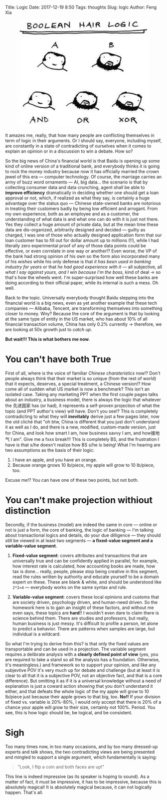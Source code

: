 Title: Logic
Date: 2017-12-19 8:50
Tags: thoughts
Slug: logic
Author: Feng Xia

<figure class="col l5 m5 s12">
  <img src="/images/logic.png"/>
</figure>


It amazes me, really, that how many people are conflicting themselves
in term of logic in their arguments. Or I should say, everyone,
including myself, are constantly in a state of contradicting of
ourselves when it comes to explain an opinion or in a discussion to
win a debate. How so?

So the big news of China's financial world is that Baidu is opening up
some kind of online version of a traditional bank, and everybody
thinks it is going to rock the money industry because now it has
officially married the crown jewel of this era &mdash; computer
technology. Of course, the marriage carries an army of buzz word
ornaments &mdash; AI, big data... the scenario is that by collecting consumer
data and data crunching, agent shall be able to **improve efficiency**
dramatically in deciding whether one should get a loan approval or
not, which, if realized as what they say, is certainly a huge
advantage over the status quo &mdash; Chinese state-owned
banks are notorious in treating their customers badly by being low
efficient and arrogant. From my own experience, both as an
employee and as a customer, the understanding of what data is and what
one can do with it is just not there. Yes they collect a huge amount
of private data, but at the mean time these data are dis-organized,
arbitrarily designed and decided &mdash; guilty as charged, I was one
of those who actually designed application form that our loan customer
has to fill out for dollar amount up to millions (!!), 
while I had literally zero
experimental proof of any of those data points could be effective, or even
correlate in one way or another!? Even worse, the VP of the bank had
strong opinion of his own so the form also incorporated many of his
_wishes_ while his only defense is that _it has been used in banking
industry for years_ or that _he had good experience with it_ &mdash;
all subjective, all _what I say against yours, and I win because I'm
the boss_, kind of deal &rarr; so that's how the wheels went. I'm
super-surprised how well these banks are doing according to their
official paper, while its internal is such a mess. Oh well.

Back to the topic. Universally everybody thought Baidu stepping into
the financial world is a big news, even as yet another example that
these tech companies &mdash; Alibaba, Tencent, are transforming
themselves into something closer to money. Wny? Because the core of
the argument is that by looking at the same type of entity in the US
market, who has about 10% of all financial transaction volume, China
has only 0.2% currently &rarr; therefore, we are looking at 50x growth
just to _catch up_.

**But wait!!! This is what bothers me now**. 

# You can't have both True

First of all, where is the voice of familiar _Chinese charateristics_
now!? Don't people always think that their market is so unique (from
the rest of world) that it expects, deserves, a special treatment, a
Chinese version!?  How come all of sudden what US market is now a
benchmark? This isn't an isolated case. Taking any marketing PPT when
the first couple pages talks about an industry, a business model,
there is always the logic that whatever the 先进国家 has (or had), it
represents a self-proven projection of what the topic (and PPT
author's view) will have. Don't you see!? This is completely
contradicting to what they will **inevitably** derive just a few pages
later, now the old cliché that "oh btw, China is different that you
just don't understand it as well as I do, and there is a new,
modified, custom-made version, just for China, and look how smart I
am, how business savvy I am, and how接地气 I am". Give me a fxxx
break!!! This is completely BS, and the frustration I have is that
s/he doesn't realize how BS s/he is being!  What I'm hearing are two
assumptions as the basis of their logic:

1. I have an apple, and you have an orange.
2. Because orange grows 10 lb/piece, my apple will grow to 10 lb/piece, too.

Excuse me!? You can have one of these two points, but not both.

# You can't make projection withiout distinction

Secondly, if the business (model) are indeed the same in core &mdash;
online or not is just a form, the core of banking, the logic of
banking &mdash; I'm talking about transactional logics and details, do
your due dilligence &mdash; they should still be viewed in at least
two segments &mdash; **a fixed-value segment and a variable-value
segment**. 

1. **Fixed-value segment**: covers attributes and transactions that
are universally true and can be confidently applied in parallel, for
example, how interest rate is calculated, how accounting books are
made, how tax is done... really, people, please stop being creative in
this segment, read the rules written by authority and educate yourself
to be a domain expert on these. These are blank & white, and should be
understood like `2*2=4` &mdash; everybody works on the same syntax and
rule.

2. **Variable-value segment**: covers these local opinions and customs
   that are society driven, psychology driven, and human-need
   driven. So the homework here is to gain an insight of these
   factors, and without me even says, these topics are **hard**!!
   I wouldn't even dare to claim there is science behind them. There
   are studies and professors, but really, human business is just
   messy. It's difficult to profile a person, let alone to predict a
   behavior. There are patterns when samples are large, but individual
   is a wildcard.
   
So what I'm trying to derive from this? is that only the fixed values
are transportable and can be used in a projection. The variable
segment requires a delibrate analysis with a **clearly defined point
of view** (yes, you are required to take a stand so all the analysis
has a foundation. Otherwise, it's meaningless.) and framework so to
support your opinion, and like any subjevtive POV it's very much up
for debate and challenge (but at least it is clear to all that it is a
subjective POV, not an objective fact, and that is a core
difference). But omitting it as if it is a universal knowledge without
a need of explanation is just a coward action showing that you don't
understand it either, and that defeats the whole logic of the my apple
will grow to 10 lb/piece just because their apple grows to that big,
too. **No!!** If your division of fixed vs. variable is 20%-80%, I
would only accept that there is 20% of a chance your apple will grow
to their size, certainly not 100%. Period. You see, this is how logic
should be, be logical, and be consistent.

# Sigh

Too many times now, in too many occasions, and by too many dressed-up
experts and talk shows, the two contradicting views are being
presented and mingled to support a single argument, which
fundamentally is saying:

> "Look, I flip a coin and both faces are up!"

This line is indeed impressive (as its speaker is hoping to sound). As
a matter of fact, it must be impressive, it has to be impressive,
because this is absolutely magical! It is absolutely magical because,
it can not logically happen. That's all.
